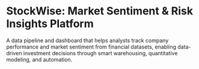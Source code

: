 # **StockWise**: Market Sentiment & Risk Insights Platform

A data pipeline and dashboard that helps analysts track company performance and market sentiment from financial datasets, enabling data-driven investment decisions through smart warehousing, quantitative modeling, and automation.

